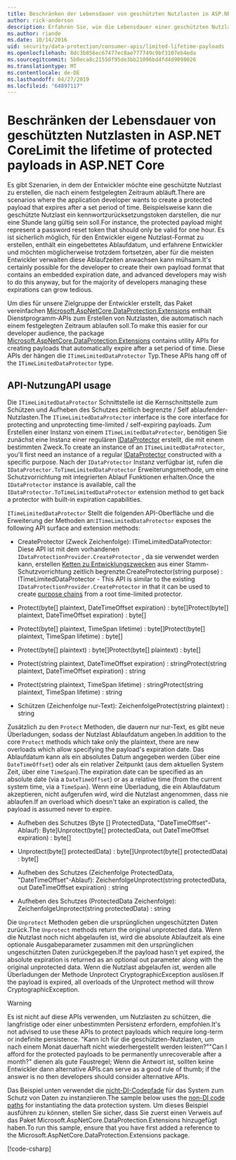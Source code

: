 ```yaml
---
title: Beschränken der Lebensdauer von geschützten Nutzlasten in ASP.NET Core
author: rick-anderson
description: Erfahren Sie, wie die Lebensdauer einer geschützten Nutzlast, die mit ASP.NET Core Datenschutz-APIs zu begrenzen.
ms.author: riande
ms.date: 10/14/2016
uid: security/data-protection/consumer-apis/limited-lifetime-payloads
ms.openlocfilehash: 8dc3b856ec67477ec8ae777749c9bf3107eb4eda
ms.sourcegitcommit: 5b0eca8c21550f95de3bb21096bd4fd4d9098026
ms.translationtype: MT
ms.contentlocale: de-DE
ms.lasthandoff: 04/27/2019
ms.locfileid: "64897117"
---
```

# <a name="limit-the-lifetime-of-protected-payloads-in-aspnet-core"></a><span data-ttu-id="566c5-103">Beschränken der Lebensdauer von geschützten Nutzlasten in ASP.NET Core</span><span class="sxs-lookup"><span data-stu-id="566c5-103">Limit the lifetime of protected payloads in ASP.NET Core</span></span>

<span data-ttu-id="566c5-104">Es gibt Szenarien, in dem der Entwickler möchte eine geschützte Nutzlast zu erstellen, die nach einem festgelegten Zeitraum abläuft.</span><span class="sxs-lookup"><span data-stu-id="566c5-104">There are scenarios where the application developer wants to create a protected payload that expires after a set period of time.</span></span> <span data-ttu-id="566c5-105">Beispielsweise kann die geschützte Nutzlast ein kennwortzurücksetzungstoken darstellen, die nur eine Stunde lang gültig sein soll.</span><span class="sxs-lookup"><span data-stu-id="566c5-105">For instance, the protected payload might represent a password reset token that should only be valid for one hour.</span></span> <span data-ttu-id="566c5-106">Es ist sicherlich möglich, für den Entwickler eigene Nutzlast-Format zu erstellen, enthält ein eingebettetes Ablaufdatum, und erfahrene Entwickler und möchten möglicherweise trotzdem fortsetzen, aber für die meisten Entwickler verwalten diese Ablaufzeiten anwachsen kann mühsam.</span><span class="sxs-lookup"><span data-stu-id="566c5-106">It's certainly possible for the developer to create their own payload format that contains an embedded expiration date, and advanced developers may wish to do this anyway, but for the majority of developers managing these expirations can grow tedious.</span></span>

<span data-ttu-id="566c5-107">Um dies für unsere Zielgruppe der Entwickler erstellt, das Paket vereinfachen [Microsoft.AspNetCore.DataProtection.Extensions](https://www.nuget.org/packages/Microsoft.AspNetCore.DataProtection.Extensions/) enthält Dienstprogramm-APIs zum Erstellen von Nutzlasten, die automatisch nach einem festgelegten Zeitraum ablaufen soll.</span><span class="sxs-lookup"><span data-stu-id="566c5-107">To make this easier for our developer audience, the package [Microsoft.AspNetCore.DataProtection.Extensions](https://www.nuget.org/packages/Microsoft.AspNetCore.DataProtection.Extensions/) contains utility APIs for creating payloads that automatically expire after a set period of time.</span></span> <span data-ttu-id="566c5-108">Diese APIs der hängen die `ITimeLimitedDataProtector` Typ.</span><span class="sxs-lookup"><span data-stu-id="566c5-108">These APIs hang off of the `ITimeLimitedDataProtector` type.</span></span>

## <a name="api-usage"></a><span data-ttu-id="566c5-109">API-Nutzung</span><span class="sxs-lookup"><span data-stu-id="566c5-109">API usage</span></span>

<span data-ttu-id="566c5-110">Die `ITimeLimitedDataProtector` Schnittstelle ist die Kernschnittstelle zum Schützen und Aufheben des Schutzes zeitlich begrenzte / Self ablaufender-Nutzlasten.</span><span class="sxs-lookup"><span data-stu-id="566c5-110">The `ITimeLimitedDataProtector` interface is the core interface for protecting and unprotecting time-limited / self-expiring payloads.</span></span> <span data-ttu-id="566c5-111">Zum Erstellen einer Instanz von einem `ITimeLimitedDataProtector`, benötigen Sie zunächst eine Instanz einer regulären [IDataProtector](xref:security/data-protection/consumer-apis/overview) erstellt, die mit einem bestimmten Zweck.</span><span class="sxs-lookup"><span data-stu-id="566c5-111">To create an instance of an `ITimeLimitedDataProtector`, you'll first need an instance of a regular [IDataProtector](xref:security/data-protection/consumer-apis/overview) constructed with a specific purpose.</span></span> <span data-ttu-id="566c5-112">Nach der `IDataProtector` Instanz verfügbar ist, rufen die `IDataProtector.ToTimeLimitedDataProtector` Erweiterungsmethode, um eine Schutzvorrichtung mit integrierten Ablauf Funktionen erhalten.</span><span class="sxs-lookup"><span data-stu-id="566c5-112">Once the `IDataProtector` instance is available, call the `IDataProtector.ToTimeLimitedDataProtector` extension method to get back a protector with built-in expiration capabilities.</span></span>

<span data-ttu-id="566c5-113">`ITimeLimitedDataProtector` Stellt die folgenden API-Oberfläche und die Erweiterung der Methoden an:</span><span class="sxs-lookup"><span data-stu-id="566c5-113">`ITimeLimitedDataProtector` exposes the following API surface and extension methods:</span></span>

* <span data-ttu-id="566c5-114">CreateProtector (Zweck Zeichenfolge): ITimeLimitedDataProtector: Diese API ist mit dem vorhandenen `IDataProtectionProvider.CreateProtector` , da sie verwendet werden kann, erstellen [Ketten zu Entwicklungszwecken](xref:security/data-protection/consumer-apis/purpose-strings) aus einer Stamm-Schutzvorrichtung zeitlich begrenzte.</span><span class="sxs-lookup"><span data-stu-id="566c5-114">CreateProtector(string purpose) : ITimeLimitedDataProtector - This API is similar to the existing `IDataProtectionProvider.CreateProtector` in that it can be used to create [purpose chains](xref:security/data-protection/consumer-apis/purpose-strings) from a root time-limited protector.</span></span>

* <span data-ttu-id="566c5-115">Protect(byte[] plaintext, DateTimeOffset expiration) : byte[]</span><span class="sxs-lookup"><span data-stu-id="566c5-115">Protect(byte[] plaintext, DateTimeOffset expiration) : byte[]</span></span>

* <span data-ttu-id="566c5-116">Protect(byte[] plaintext, TimeSpan lifetime) : byte[]</span><span class="sxs-lookup"><span data-stu-id="566c5-116">Protect(byte[] plaintext, TimeSpan lifetime) : byte[]</span></span>

* <span data-ttu-id="566c5-117">Protect(byte[] plaintext) : byte[]</span><span class="sxs-lookup"><span data-stu-id="566c5-117">Protect(byte[] plaintext) : byte[]</span></span>

* <span data-ttu-id="566c5-118">Protect(string plaintext, DateTimeOffset expiration) : string</span><span class="sxs-lookup"><span data-stu-id="566c5-118">Protect(string plaintext, DateTimeOffset expiration) : string</span></span>

* <span data-ttu-id="566c5-119">Protect(string plaintext, TimeSpan lifetime) : string</span><span class="sxs-lookup"><span data-stu-id="566c5-119">Protect(string plaintext, TimeSpan lifetime) : string</span></span>

* <span data-ttu-id="566c5-120">Schützen (Zeichenfolge nur-Text): Zeichenfolge</span><span class="sxs-lookup"><span data-stu-id="566c5-120">Protect(string plaintext) : string</span></span>

<span data-ttu-id="566c5-121">Zusätzlich zu den `Protect` Methoden, die dauern nur nur-Text, es gibt neue Überladungen, sodass der Nutzlast Ablaufdatum angeben.</span><span class="sxs-lookup"><span data-stu-id="566c5-121">In addition to the core `Protect` methods which take only the plaintext, there are new overloads which allow specifying the payload's expiration date.</span></span> <span data-ttu-id="566c5-122">Das Ablaufdatum kann als ein absolutes Datum angegeben werden (über eine `DateTimeOffset`) oder als ein relativer Zeitpunkt (aus dem aktuellen System Zeit, über eine `TimeSpan`).</span><span class="sxs-lookup"><span data-stu-id="566c5-122">The expiration date can be specified as an absolute date (via a `DateTimeOffset`) or as a relative time (from the current system time, via a `TimeSpan`).</span></span> <span data-ttu-id="566c5-123">Wenn eine Überladung, die ein Ablaufdatum akzeptieren, nicht aufgerufen wird, wird die Nutzlast angenommen, dass nie ablaufen.</span><span class="sxs-lookup"><span data-stu-id="566c5-123">If an overload which doesn't take an expiration is called, the payload is assumed never to expire.</span></span>

* <span data-ttu-id="566c5-124">Aufheben des Schutzes (Byte [] ProtectedData, "DateTimeOffset"-Ablauf): Byte]</span><span class="sxs-lookup"><span data-stu-id="566c5-124">Unprotect(byte[] protectedData, out DateTimeOffset expiration) : byte[]</span></span>

* <span data-ttu-id="566c5-125">Unprotect(byte[] protectedData) : byte[]</span><span class="sxs-lookup"><span data-stu-id="566c5-125">Unprotect(byte[] protectedData) : byte[]</span></span>

* <span data-ttu-id="566c5-126">Aufheben des Schutzes (Zeichenfolge ProtectedData, "DateTimeOffset"-Ablauf): Zeichenfolge</span><span class="sxs-lookup"><span data-stu-id="566c5-126">Unprotect(string protectedData, out DateTimeOffset expiration) : string</span></span>

* <span data-ttu-id="566c5-127">Aufheben des Schutzes (ProtectedData Zeichenfolge): Zeichenfolge</span><span class="sxs-lookup"><span data-stu-id="566c5-127">Unprotect(string protectedData) : string</span></span>

<span data-ttu-id="566c5-128">Die `Unprotect` Methoden geben die ursprünglichen ungeschützten Daten zurück.</span><span class="sxs-lookup"><span data-stu-id="566c5-128">The `Unprotect` methods return the original unprotected data.</span></span> <span data-ttu-id="566c5-129">Wenn die Nutzlast noch nicht abgelaufen ist, wird die absolute Ablaufzeit als eine optionale Ausgabeparameter zusammen mit den ursprünglichen ungeschützten Daten zurückgegeben.</span><span class="sxs-lookup"><span data-stu-id="566c5-129">If the payload hasn't yet expired, the absolute expiration is returned as an optional out parameter along with the original unprotected data.</span></span> <span data-ttu-id="566c5-130">Wenn die Nutzlast abgelaufen ist, werden alle Überladungen der Methode Unprotect CryptographicException auslösen.</span><span class="sxs-lookup"><span data-stu-id="566c5-130">If the payload is expired, all overloads of the Unprotect method will throw CryptographicException.</span></span>

>[!WARNING]
> <span data-ttu-id="566c5-131">Es ist nicht auf diese APIs verwenden, um Nutzlasten zu schützen, die langfristige oder einer unbestimmten Persistenz erfordern, empfohlen.</span><span class="sxs-lookup"><span data-stu-id="566c5-131">It's not advised to use these APIs to protect payloads which require long-term or indefinite persistence.</span></span> <span data-ttu-id="566c5-132">"Kann ich für die geschützten-Nutzlasten, um nach einem Monat dauerhaft nicht wiederhergestellt werden leisten?"</span><span class="sxs-lookup"><span data-stu-id="566c5-132">"Can I afford for the protected payloads to be permanently unrecoverable after a month?"</span></span> <span data-ttu-id="566c5-133">dienen als gute Faustregel; Wenn die Antwort ist, sollten keine Entwickler dann alternative APIs.</span><span class="sxs-lookup"><span data-stu-id="566c5-133">can serve as a good rule of thumb; if the answer is no then developers should consider alternative APIs.</span></span>

<span data-ttu-id="566c5-134">Das Beispiel unten verwendet die [nicht-DI-Codepfade](xref:security/data-protection/configuration/non-di-scenarios) für das System zum Schutz von Daten zu instanziieren.</span><span class="sxs-lookup"><span data-stu-id="566c5-134">The sample below uses the [non-DI code paths](xref:security/data-protection/configuration/non-di-scenarios) for instantiating the data protection system.</span></span> <span data-ttu-id="566c5-135">Um dieses Beispiel ausführen zu können, stellen Sie sicher, dass Sie zuerst einen Verweis auf das Paket Microsoft.AspNetCore.DataProtection.Extensions hinzugefügt haben.</span><span class="sxs-lookup"><span data-stu-id="566c5-135">To run this sample, ensure that you have first added a reference to the Microsoft.AspNetCore.DataProtection.Extensions package.</span></span>

[!code-csharp[](limited-lifetime-payloads/samples/limitedlifetimepayloads.cs)]
